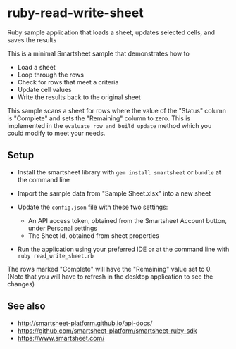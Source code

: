 # ruby-read-write-sheet
Ruby sample application that loads a sheet, updates selected cells, and saves the results

This is a minimal Smartsheet sample that demonstrates how to
* Load a sheet
* Loop through the rows
* Check for rows that meet a criteria
* Update cell values
* Write the results back to the original sheet


This sample scans a sheet for rows where the value of the "Status" column is "Complete" and sets the "Remaining" column to zero.
This is implemented in the `evaluate_row_and_build_update` method which you could modify to meet your needs.


## Setup
* Install the smartsheet library with `gem install smartsheet` or `bundle` at the command line
* Import the sample data from "Sample Sheet.xlsx" into a new sheet

* Update the `config.json` file with these two settings:
    * An API access token, obtained from the Smartsheet Account button, under Personal settings
    * The Sheet Id, obtained from sheet properties 

* Run the application using your preferred IDE or at the command line with `ruby read_write_sheet.rb` 

The rows marked "Complete" will have the "Remaining" value set to 0. (Note that you will have to refresh in the desktop application to see the changes)

## See also
- http://smartsheet-platform.github.io/api-docs/
- https://github.com/smartsheet-platform/smartsheet-ruby-sdk
- https://www.smartsheet.com/
